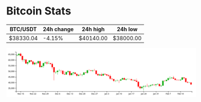 # Bitcoin Stats

BTC/USDT|24h change|24h high|24h low|
|---|---|---|---|
|$38330.04|-4.15%|$40140.00|$38000.00|

<img src="./chart.svg">
